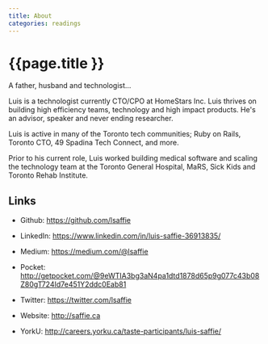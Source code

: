 ```yaml
---
title: About
categories: readings
---
```


# {{page.title }}

A father, husband and technologist...

Luis is a technologist currently CTO/CPO at HomeStars Inc. Luis thrives on building high efficiency teams, technology and high impact products. He's an advisor, speaker and never ending researcher.

Luis is active in many of the Toronto tech communities; Ruby on Rails, Toronto CTO, 49 Spadina Tech Connect, and more.

Prior to his current role, Luis worked building medical software and scaling the technology team at the Toronto General Hospital, MaRS, Sick Kids and Toronto Rehab Institute.

## Links

* Github: <https://github.com/lsaffie>

* LinkedIn: <https://www.linkedin.com/in/luis-saffie-36913835/>

* Medium: <https://medium.com/@lsaffie>

* Pocket: <http://getpocket.com/@9eWTIA3bg3aN4pa1dtd1878d65p9g077c43b08Z80gT724Id7e451Y2ddc0Eab81>

* Twitter: <https://twitter.com/lsaffie>

* Website: <http://saffie.ca>

* YorkU: <http://careers.yorku.ca/taste-participants/luis-saffie/>
